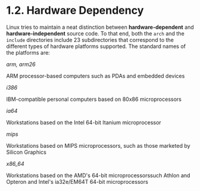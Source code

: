 # 1.2. Hardware Dependency

Linux tries to maintain a neat distinction between **hardware-dependent** and **hardware-independent** source code. To that end, both the `arch` and the `include` directories include 23 subdirectories that correspond to the different types of hardware platforms supported. The standard names of the platforms are:

*arm, arm26*

ARM processor-based computers such as PDAs and embedded devices

*i386*

IBM-compatible personal computers based on 80x86 microprocessors

*ia64*

Workstations based on the Intel 64-bit Itanium microprocessor

*mips*

Workstations based on MIPS microprocessors, such as those marketed by Silicon Graphics

*x86_64*

Workstations based on the AMD's 64-bit microprocessorssuch Athlon and Opteron and Intel's  ia32e/EM64T 64-bit microprocessors